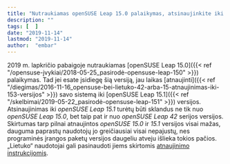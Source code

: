 ```yaml
---
title: "Nutraukiamas openSUSE Leap 15.0 palaikymas, atsinaujinkite iki 15.1"
description: ""
tags: [  ]
date: "2019-11-14"
lastmod: "2019-11-14"
author:  "embar"
---
```

2019 m. lapkričio pabaigoje nutraukiamas [openSUSE Leap 15.0]({{< ref "/opensuse-įvykiai/2018-05-25_pasirodė-opensuse-leap-150" >}}) palaikymas. Tad jei esate įsidiegę šią versiją, jau laikas [atnaujinti]({{< ref "/diegimas/2016-11-16_opensuse-bei-lietuko-42-arba-15-atnaujinimas-iki-153-versijos" >}}) savo sistemą iki [openSUSE Leap 15.1]({{< ref "/skelbimai/2019-05-22_pasirodė-opensuse-leap-151" >}}) versijos. Atsinaujinimas iki _openSUSE Leap 15.1_ turėtų būti sklandus ne tik nuo _openSUSE Leap 15.0_, bet taip pat ir nuo _openSUSE Leap 42_ serijos versijos. Skirtumas tarp pilnai atnaujintos _openSUSE 15.0_ ir _15.1_ versijos visai mažas, dauguma paprastų naudotojų jo greičiausiai visai nepajustų, nes programinės įrangos paketų versijos daugeliu atveju išlieka tokios pačios. „Lietuko“ naudotojai gali pasinaudoti jiems skirtomis [atnaujinimo instrukcijomis](https://www.lietukas.lt/ymp/lietuko_atnaujinimas.html).
